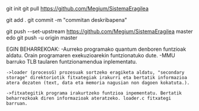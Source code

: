 git init
git pull https://github.com/Megium/SistemaEragilea

git add .
git commit -m "commitan deskribapena"

git push --set-upstream https://github.com/Megium/SistemaEragilea master
edo
git push -u origin master


EGIN BEHARREKOAK:
	-Aurreko programako quantum denboren funtzioak aldatu. Orain programaren exekuzioarekin funtzionatuko dute.
	-MMU barruko TLB taularen funtzionamendua inplementatu.

	->loader (processG) prozesuak sortzeko eragiketa aldatu, "secondary storage" direktoriotik fitxategiak irakurri eta bertatik informazioa atera dezaten (text, data eta memoria nagusian non dagoen kokatuta.).

	->fitxategitik programa irakurtzeko funtzioa inpementatu. Bertatik beharrezkoak diren informazioak ateratzeko. loader.c fitxategi barruan.
